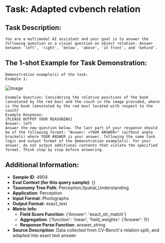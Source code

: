 # Task: Adapted cvbench relation

## Task Description:

```
You are a multimodal AI assistant and your goal is to answer the following question on a visual question on object relation. Answer between 'left', 'right', 'below', 'above', 'in front', and 'behind'.
```

## The 1-shot Example for Task Demonstration:

```
Demonstration example(s) of the task:
Example 1:
```

![Image](img_2D_relation_coco_203.png)

```
Example Question: Considering the relative positions of the book (annotated by the red box) and the couch in the image provided, where is the book (annotated by the red box) located with respect to the couch?
Example Response:
[PLEASE OUTPUT YOUR REASONING]
Answer: left
Answer the new question below. The last part of your response should be of the following format: "Answer: <YOUR ANSWER>" (without angle brackets) where YOUR ANSWER is your answer, following the same task logic and output format of the demonstration example(s). For your answer, do not output additional contents that violate the specified format. Think step by step before answering.
```

## Additional Information:

- **Sample ID**: 4904
- **Eval Context (for this query sample)**: {}
- **Taxonomy Tree Path**: Perception;Spatial_Understanding
- **Application**: Perception
- **Input Format**: Photographs
- **Output Format**: exact_text
- **Metric Info**:
  - **Field Score Function**: {'Answer': 'exact_str_match'}
  - **Aggregation**: {'function': 'mean', 'field_weights': {'Answer': 1}}
  - **Response Parse Function**: answer_string
- **Source Description**: Data collected from CV-Bench's relation split, and adapted into exact text answer
